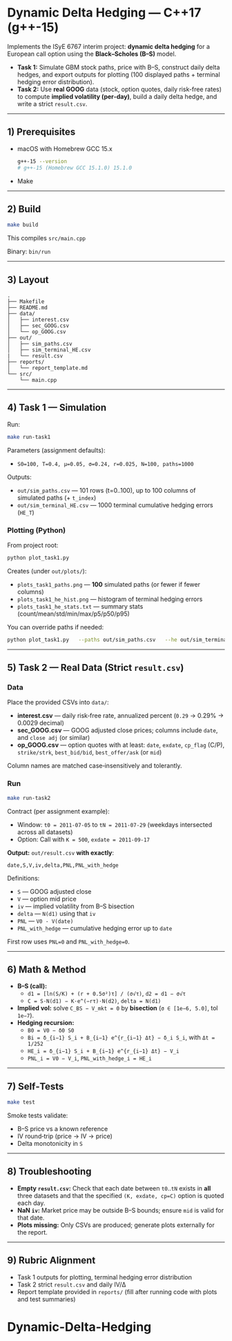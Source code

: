 # Dynamic Delta Hedging — C++17 (g++-15)

Implements the ISyE 6767 interim project: **dynamic delta hedging** for a European call option using the **Black–Scholes (B–S)** model.

- **Task 1:** Simulate GBM stock paths, price with B–S, construct daily delta hedges, and export outputs for plotting (100 displayed paths + terminal hedging error distribution).
- **Task 2:** Use **real GOOG** data (stock, option quotes, daily risk-free rates) to compute **implied volatility (per‑day)**, build a daily delta hedge, and write a strict `result.csv`.

---

## 1) Prerequisites

- macOS with Homebrew GCC 15.x
  ```bash
  g++-15 --version
  # g++-15 (Homebrew GCC 15.1.0) 15.1.0
  ```
- Make

---

## 2) Build

```bash
make build
```
This compiles `src/main.cpp`

Binary: `bin/run`

---

## 3) Layout

```
.
├── Makefile
├── README.md
├── data/
│   ├── interest.csv
│   ├── sec_GOOG.csv
│   └── op_GOOG.csv
├── out/
│   ├── sim_paths.csv
│   ├── sim_terminal_HE.csv
|   └── result.csv
├── reports/
│   └── report_template.md
└── src/
    └── main.cpp
```

---

## 4) Task 1 — Simulation

Run:
```bash
make run-task1
```
Parameters (assignment defaults):
- `S0=100, T=0.4, μ=0.05, σ=0.24, r=0.025, N=100, paths=1000`

Outputs:
- `out/sim_paths.csv` — 101 rows (t=0..100), up to 100 columns of simulated paths (+ `t_index`)
- `out/sim_terminal_HE.csv` — 1000 terminal cumulative hedging errors (`HE_T`)

### Plotting (Python)
From project root:
```bash
python plot_task1.py
```
Creates (under `out/plots/`):
- `plots_task1_paths.png` — **100** simulated paths (or fewer if fewer columns)
- `plots_task1_he_hist.png` — histogram of terminal hedging errors
- `plots_task1_he_stats.txt` — summary stats (count/mean/std/min/max/p5/p50/p95)

You can override paths if needed:
```bash
python plot_task1.py   --paths out/sim_paths.csv   --he out/sim_terminal_HE.csv   --outdir out/plots   --max_paths 100
```

---

## 5) Task 2 — Real Data (Strict `result.csv`)

### Data
Place the provided CSVs into `data/`:
- **interest.csv** — daily risk‑free rate, annualized percent (`0.29` → 0.29% → 0.0029 decimal)
- **sec_GOOG.csv** — GOOG adjusted close prices; columns include `date`, and `close adj` (or similar)
- **op_GOOG.csv** — option quotes with at least: `date`, `exdate`, `cp_flag` (C/P), `strike/strk`, `best_bid/bid`, `best_offer/ask` (or `mid`)

Column names are matched case‑insensitively and tolerantly.

### Run
```bash
make run-task2
```
Contract (per assignment example):
- Window: `t0 = 2011-07-05` to `tN = 2011-07-29` (weekdays intersected across all datasets)
- Option: Call with `K = 500`, `exdate = 2011-09-17`

**Output:** `out/result.csv` **with exactly**:
```
date,S,V,iv,delta,PNL,PNL_with_hedge
```
Definitions:
- `S` — GOOG adjusted close
- `V` — option mid price
- `iv` — implied volatility from B–S bisection
- `delta` — `N(d1)` using that `iv`
- `PNL` — `V0 - V(date)`
- `PNL_with_hedge` — cumulative hedging error up to `date`

First row uses `PNL=0` and `PNL_with_hedge=0`.

---

## 6) Math & Method

- **B–S (call):**
  - `d1 = [ln(S/K) + (r + 0.5σ²)τ] / (σ√τ)`, `d2 = d1 − σ√τ`
  - `C = S·N(d1) − K·e^(−rτ)·N(d2)`, `delta = N(d1)`
- **Implied vol:** solve `C_BS − V_mkt = 0` by **bisection** (`σ ∈ [1e−6, 5.0]`, tol `1e−7`).
- **Hedging recursion:**
  - `B0 = V0 − δ0 S0`
  - `Bi = δ_{i−1} S_i + B_{i−1} e^{r_{i−1} Δt} − δ_i S_i`, with `Δt = 1/252`
  - `HE_i = δ_{i−1} S_i + B_{i−1} e^{r_{i−1} Δt} − V_i`
  - `PNL_i = V0 − V_i`, `PNL_with_hedge_i = HE_i`

---

## 7) Self‑Tests

```bash
make test
```
Smoke tests validate:
- B–S price vs a known reference
- IV round‑trip (price → IV → price)
- Delta monotonicity in `S`

---

## 8) Troubleshooting

- **Empty `result.csv`:** Check that each date between `t0`..`tN` exists in **all** three datasets and that the specified `(K, exdate, cp=C)` option is quoted each day.
- **NaN `iv`:** Market price may be outside B–S bounds; ensure `mid` is valid for that date.
- **Plots missing:** Only CSVs are produced; generate plots externally for the report.

---

## 9) Rubric Alignment

- Task 1 outputs for plotting, terminal hedging error distribution
- Task 2 strict `result.csv` and daily IV/Δ
- Report template provided in `reports/` (fill after running code with plots and test summaries)
# Dynamic-Delta-Hedging

